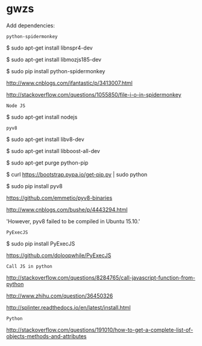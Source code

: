 # gwzs

Add dependencies:

`python-spidermonkey`

$ sudo apt-get install libnspr4-dev

$ sudo apt-get install libmozjs185-dev

$ sudo pip install python-spidermonkey

http://www.cnblogs.com/ifantastic/p/3413007.html

http://stackoverflow.com/questions/1055850/file-i-o-in-spidermonkey

`Node JS`

$ sudo apt-get install nodejs

`pyv8`

$ sudo apt-get install libv8-dev

$ sudo apt-get install libboost-all-dev

$ sudo apt-get purge python-pip

$ curl https://bootstrap.pypa.io/get-pip.py | sudo python

$ sudo pip install pyv8

https://github.com/emmetio/pyv8-binaries

http://www.cnblogs.com/bushe/p/4443294.html

'However, pyv8 failed to be compiled in Ubuntu 15.10.'

`PyExecJS`

$ sudo pip install PyExecJS

https://github.com/doloopwhile/PyExecJS

`Call JS in python`

http://stackoverflow.com/questions/8284765/call-javascript-function-from-python

http://www.zhihu.com/question/36450326

http://splinter.readthedocs.io/en/latest/install.html

`Python`

http://stackoverflow.com/questions/191010/how-to-get-a-complete-list-of-objects-methods-and-attributes
